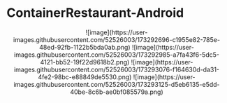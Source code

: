 # ContainerRestaurant-Android
<div align="center">
![image](https://user-images.githubusercontent.com/52526003/173292696-c1955e82-785e-48ed-92fb-1122b5bda0ab.png)
![image](https://user-images.githubusercontent.com/52526003/173292985-a7fa43f6-5dc5-4121-bb52-19f22d9618b2.png)
![image](https://user-images.githubusercontent.com/52526003/173293076-f164630d-da31-4fe2-98bc-e88849de5530.png)
![image](https://user-images.githubusercontent.com/52526003/173293125-d5eb6135-e5dd-40be-8c6b-ae0bf085579a.png)
</div>
